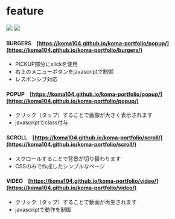 # feature

<p style="display: inline">
  <!-- フロントエンドのフレームワーク一覧 -->
  <img src="https://img.shields.io/badge/-Javascript-000000.svg?logo=javascript&style=for-the-badge">
  <img src="https://img.shields.io/badge/-Css3-000000.svg?logo=css3&style=for-the-badge">
</p>

#### BURGERS　[https://koma104.github.io/koma-portfolio/popup/](https://koma104.github.io/koma-portfolio/burgers/)
* PICKUP部分にslickを使用
* 右上のメニューボタンをjavascriptで制御
* レスポンシブ対応


#### POPUP　[https://koma104.github.io/koma-portfolio/popup/](https://koma104.github.io/koma-portfolio/popup/)
* クリック（タップ）することで画像が大きく表示されます
* javascriptでclass付与


#### SCROLL　[https://koma104.github.io/koma-portfolio/scroll/](https://koma104.github.io/koma-portfolio/scroll/)
* スクロールすることで背景が切り替わります
* CSSのみで作成したシンプルなページ


#### VIDEO　[https://koma104.github.io/koma-portfolio/video/](https://koma104.github.io/koma-portfolio/video/)
* クリック（タップ）することで動画が再生されます
* javascriptで動作を制御
